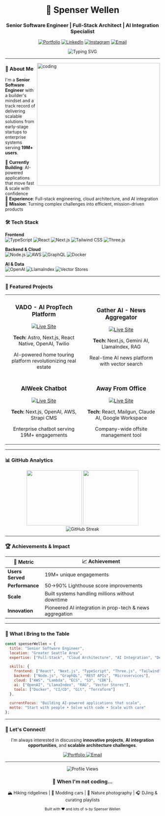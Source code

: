 <div align="center">
  
# 🚀 Spenser Wellen
### Senior Software Engineer | Full-Stack Architect | AI Integration Specialist

[![Portfolio](https://img.shields.io/badge/Portfolio-spenser.ai-FF6B6B?style=for-the-badge&logo=vercel&logoColor=white)](https://spenser.ai/)
[![LinkedIn](https://img.shields.io/badge/LinkedIn-0077B5?style=for-the-badge&logo=linkedin&logoColor=white)](https://www.linkedin.com/in/spenserwellen/)
[![Instagram](https://img.shields.io/badge/Instagram-E4405F?style=for-the-badge&logo=instagram&logoColor=white)](https://www.instagram.com/nomadofarcadiabay/)
[![Email](https://img.shields.io/badge/Email-D14836?style=for-the-badge&logo=gmail&logoColor=white)](mailto:spenserwellen@gmail.com?subject=Let's%20Connect%20-%20Found%20Your%20GitHub&body=Hi%20Spenser,%0D%0A%0D%0AI%20came%20across%20your%20GitHub%20profile%20and%20was%20impressed%20by%20your%20work.%20I'd%20love%20to%20connect%20and%20discuss%20potential%20opportunities.%0D%0A%0D%0ALooking%20forward%20to%20hearing%20from%20you!%0D%0A%0D%0ABest%20regards,)

<img src="https://readme-typing-svg.demolab.com?font=Fira+Code&weight=600&size=28&duration=3000&pause=1000&color=FF6B6B&center=true&vCenter=true&random=false&width=800&lines=Building+AI-Powered+Applications;Scaling+to+19M%2B+Users;From+Startups+to+Enterprise;Full-Stack+%2B+Cloud+%2B+DevOps" alt="Typing SVG" />

</div>

---

<img align="right" alt="coding" src="https://raw.githubusercontent.com/abhisheknaiidu/abhisheknaiidu/master/code.gif" width="400"/>

### 👋 About Me

I'm a **Senior Software Engineer** with a builder's mindset and a track record of delivering scalable solutions from early-stage startups to enterprise systems serving **19M+ users**.

🔧 **Currently Building**: AI-powered applications that move fast & scale with confidence  
🏢 **Experience**: Full-stack engineering, cloud architecture, and AI integration  
🎯 **Mission**: Turning complex challenges into efficient, mission-driven products

### 🛠️ Tech Stack

<div align="left">
  
**Frontend**  
![TypeScript](https://img.shields.io/badge/TypeScript-007ACC?style=flat-square&logo=typescript&logoColor=white)
![React](https://img.shields.io/badge/React-20232A?style=flat-square&logo=react&logoColor=61DAFB)
![Next.js](https://img.shields.io/badge/Next.js-000000?style=flat-square&logo=next.js&logoColor=white)
![Tailwind CSS](https://img.shields.io/badge/Tailwind_CSS-38B2AC?style=flat-square&logo=tailwind-css&logoColor=white)
![Three.js](https://img.shields.io/badge/Three.js-000000?style=flat-square&logo=three.js&logoColor=white)

**Backend & Cloud**  
![Node.js](https://img.shields.io/badge/Node.js-339933?style=flat-square&logo=node.js&logoColor=white)
![AWS](https://img.shields.io/badge/AWS-232F3E?style=flat-square&logo=amazon-aws&logoColor=white)
![GraphQL](https://img.shields.io/badge/GraphQL-E10098?style=flat-square&logo=graphql&logoColor=white)
![Docker](https://img.shields.io/badge/Docker-2CA5E0?style=flat-square&logo=docker&logoColor=white)

**AI & Data**  
![OpenAI](https://img.shields.io/badge/OpenAI-412991?style=flat-square&logo=openai&logoColor=white)
![LlamaIndex](https://img.shields.io/badge/LlamaIndex-FF6B6B?style=flat-square&logo=data:image/svg+xml;base64,PHN2ZyB3aWR0aD0iMjQiIGhlaWdodD0iMjQiIHZpZXdCb3g9IjAgMCAyNCAyNCIgZmlsbD0ibm9uZSIgeG1sbnM9Imh0dHA6Ly93d3cudzMub3JnLzIwMDAvc3ZnIj4KPHBhdGggZD0iTTEyIDJMMiAyMkwyMiAyMkwxMiAyWiIgZmlsbD0id2hpdGUiLz4KPC9zdmc+)
![Vector Stores](https://img.shields.io/badge/Vector_Stores-4285F4?style=flat-square&logo=google-cloud&logoColor=white)

</div>

---

### 🚀 Featured Projects

<table>
  <tr>
    <td width="50%">
      <h3 align="center">VADO - AI PropTech Platform</h3>
      <div align="center">
        <a href="https://vadoapp.com/" target="_blank">
          <img src="https://img.shields.io/badge/🏠_Live_Site-FF6B6B?style=for-the-badge" alt="Live Site"/>
        </a>
        <p><strong>Tech:</strong> Astro, Next.js, React Native, OpenAI, Twilio</p>
        <p>AI-powered home touring platform revolutionizing real estate</p>
      </div>
    </td>
    <td width="50%">
      <h3 align="center">Gather AI - News Aggregator</h3>
      <div align="center">
        <a href="https://gather.aiscoop.com/" target="_blank">
          <img src="https://img.shields.io/badge/📰_Live_Site-4285F4?style=for-the-badge" alt="Live Site"/>
        </a>
        <p><strong>Tech:</strong> Next.js, Gemini AI, LlamaIndex, RAG</p>
        <p>Real-time AI news platform with vector search</p>
      </div>
    </td>
  </tr>
  <tr>
    <td width="50%">
      <h3 align="center">AIWeek Chatbot</h3>
      <div align="center">
        <a href="https://aiweek.com/" target="_blank">
          <img src="https://img.shields.io/badge/🤖_Live_Site-00D4FF?style=for-the-badge" alt="Live Site"/>
        </a>
        <p><strong>Tech:</strong> Next.js, OpenAI, AWS, Strapi CMS</p>
        <p>Enterprise chatbot serving 19M+ engagements</p>
      </div>
    </td>
    <td width="50%">
      <h3 align="center">Away From Office</h3>
      <div align="center">
        <a href="https://awayfromoffice.netlify.app/" target="_blank">
          <img src="https://img.shields.io/badge/✈️_Live_Site-00C7B7?style=for-the-badge" alt="Live Site"/>
        </a>
        <p><strong>Tech:</strong> React, Mailgun, Claude AI, Google Workspace</p>
        <p>Company-wide offsite management tool</p>
      </div>
    </td>
  </tr>
</table>

---

### 📊 GitHub Analytics

<div align="center">
  <img height="180em" src="https://github-readme-stats.vercel.app/api?username=millennialdev&show_icons=true&theme=radical&include_all_commits=true&count_private=true&hide_border=true"/>
  <img height="180em" src="https://github-readme-stats.vercel.app/api/top-langs/?username=millennialdev&layout=compact&langs_count=8&theme=radical&hide_border=true"/>
</div>

<div align="center">
  <img src="https://github-readme-streak-stats.herokuapp.com/?user=millennialdev&theme=radical&hide_border=true" alt="GitHub Streak"/>
</div>

---

### 🏆 Achievements & Impact

<div align="center">
  
| 🎯 Metric | 📈 Achievement |
|-----------|----------------|
| **Users Served** | 19M+ unique engagements |
| **Performance** | 50→90% Lighthouse score improvements |
| **Scale** | Built systems handling millions without downtime |
| **Innovation** | Pioneered AI integration in prop-tech & news aggregation |

</div>

---

### 💼 What I Bring to the Table

```javascript
const spenserWellen = {
  title: "Senior Software Engineer",
  location: "Greater Seattle Area",
  expertise: ["Full-Stack", "Cloud Architecture", "AI Integration", "DevOps"],
  
  skills: {
    frontend: ["React", "Next.js", "TypeScript", "Three.js", "Tailwind"],
    backend: ["Node.js", "GraphQL", "REST APIs", "Microservices"],
    cloud: ["AWS", "Lambda", "ECS", "S3", "CDK"],
    ai: ["OpenAI", "LlamaIndex", "RAG", "Vector Stores"],
    tools: ["Docker", "CI/CD", "Git", "Terraform"]
  },
  
  currentFocus: "Building AI-powered applications that scale",
  motto: "Start with people • Solve with code • Scale with care"
};
```

---

### 🌟 Let's Connect!

<div align="center">
  
I'm always interested in discussing **innovative projects**, **AI integration opportunities**, and **scalable architecture challenges**.

<a href="https://spenser.ai/">
  <img src="https://img.shields.io/badge/Check_Out_My_Portfolio-FF6B6B?style=for-the-badge&logo=vercel&logoColor=white" alt="Portfolio"/>
</a>

<a href="mailto:spenserwellen@gmail.com?subject=GitHub%20Profile%20-%20Let's%20Connect&body=Hi%20Spenser,%0D%0A%0D%0AI%20found%20your%20GitHub%20profile%20and%20was%20really%20impressed%20by%20your%20work,%20especially%20your%20AI%20integration%20projects.%20I'd%20love%20to%20connect%20and%20discuss%20potential%20collaboration%20opportunities.%0D%0A%0D%0ALooking%20forward%20to%20hearing%20from%20you!%0D%0A%0D%0ABest%20regards,">
  <img src="https://img.shields.io/badge/Email_Me-D14836?style=for-the-badge&logo=gmail&logoColor=white" alt="Email"/>
</a>

</div>

---

<div align="center">
  <img src="https://komarev.com/ghpvc/?username=millennialdev&style=for-the-badge&color=FF6B6B" alt="Profile Views"/>
  
  ### 🎵 When I'm not coding...
  
  🏔️ Hiking ridgelines | 🚗 Modding cars | 📸 Nature photography | 🎧 DJing & curating playlists
</div>

<div align="center">
  <sub>Built with ❤️ and lots of ☕ by Spenser Wellen</sub>
</div>

